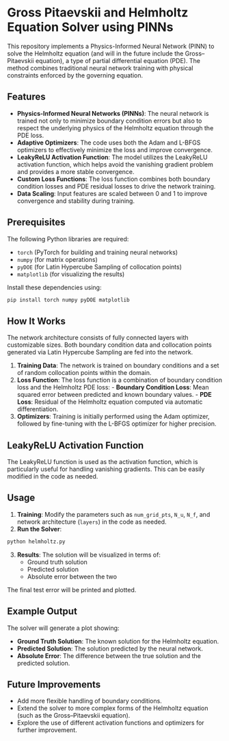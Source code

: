 # Gross Pitaevskii and Helmholtz Equation Solver using PINNs

This repository implements a Physics-Informed Neural Network (PINN) to solve the Helmholtz equation (and will in the future include the Gross–Pitaevskii equation), a type of partial differential equation (PDE). The method combines traditional neural network training with physical constraints enforced by the governing equation.

## Features

- **Physics-Informed Neural Networks (PINNs)**: The neural network is trained not only to minimize boundary condition errors but also to respect the underlying physics of the Helmholtz equation through the PDE loss.
- **Adaptive Optimizers**: The code uses both the Adam and L-BFGS optimizers to effectively minimize the loss and improve convergence.
- **LeakyReLU Activation Function**: The model utilizes the LeakyReLU activation function, which helps avoid the vanishing gradient problem and provides a more stable convergence.
- **Custom Loss Functions**: The loss function combines both boundary condition losses and PDE residual losses to drive the network training.
- **Data Scaling**: Input features are scaled between 0 and 1 to improve convergence and stability during training.

## Prerequisites

The following Python libraries are required:

- `torch` (PyTorch for building and training neural networks)
- `numpy` (for matrix operations)
- `pyDOE` (for Latin Hypercube Sampling of collocation points)
- `matplotlib` (for visualizing the results)

Install these dependencies using:

```bash
pip install torch numpy pyDOE matplotlib
```

## How It Works

The network architecture consists of fully connected layers with customizable sizes. Both boundary condition data and collocation points generated via Latin Hypercube Sampling are fed into the network.

1. **Training Data**: The network is trained on boundary conditions and a set of random collocation points within the domain.
2. **Loss Function**: The loss function is a combination of boundary condition loss and the Helmholtz PDE loss:
        - **Boundary Condition Loss**: Mean squared error between predicted and known boundary values.
        - **PDE Loss**: Residual of the Helmholtz equation computed via automatic differentiation.
3. **Optimizers**: Training is initially performed using the Adam optimizer, followed by fine-tuning with the L-BFGS optimizer for higher precision.

## LeakyReLU Activation Function

The LeakyReLU function is used as the activation function, which is particularly useful for handling vanishing gradients. This can be easily modified in the code as needed.

## Usage

1. **Training**: Modify the parameters such as `num_grid_pts`, `N_u`, `N_f`, and network architecture (`layers`) in the code as needed.
2. **Run the Solver**:

```bash
python helmholtz.py
```
3. **Results**: The solution will be visualized in terms of:
   - Ground truth solution
   - Predicted solution
   - Absolute error between the two

The final test error will be printed and plotted.

## Example Output

The solver will generate a plot showing:

- **Ground Truth Solution**: The known solution for the Helmholtz equation.
- **Predicted Solution**: The solution predicted by the neural network.
- **Absolute Error**: The difference between the true solution and the predicted solution.

## Future Improvements

- Add more flexible handling of boundary conditions.
- Extend the solver to more complex forms of the Helmholtz equation (such as the Gross–Pitaevskii equation).
- Explore the use of different activation functions and optimizers for further improvement.